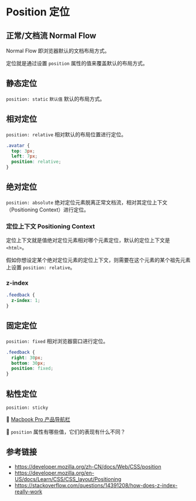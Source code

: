 # Position 定位

## 正常/文档流 Normal Flow
Normal Flow 即浏览器默认的文档布局方式。

定位就是通过设置 `position` 属性的值来覆盖默认的布局方式。

## 静态定位
`position: static` `默认值` 默认的布局方式。

## 相对定位
`position: relative` 相对默认的布局位置进行定位。
```css
.avatar {
  top: 3px;
  left: 7px;
  position: relative;
}
```

## 绝对定位
`position: absolute` 绝对定位元素脱离正常文档流，相对其定位上下文（Positioning Context）进行定位。

### 定位上下文 Positioning Context
定位上下文就是值绝对定位元素相对哪个元素定位，默认的定位上下文是 `<html>`。

假如你想设定某个绝对定位元素的定位上下文，则需要在这个元素的某个祖先元素上设置 `position: relative`。

### z-index
```css
.feedback {
  z-index: 1; 
}
```

## 固定定位
`position: fixed` 相对浏览器窗口进行定位。
```css
.feedback {
  right: 30px;
  bottom: 30px;
  position: fixed;
}
```

## 粘性定位
`position: sticky`

🌰 [Macbook Pro 产品导航栏](https://www.apple.com/macbook-pro)

🤔 `position` 属性有哪些值，它们的表现有什么不同？

## 参考链接
* https://developer.mozilla.org/zh-CN/docs/Web/CSS/position
* https://developer.mozilla.org/en-US/docs/Learn/CSS/CSS_layout/Positioning
* https://stackoverflow.com/questions/14391208/how-does-z-index-really-work
